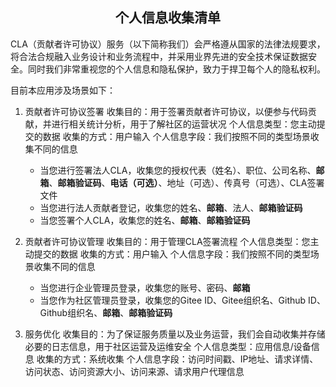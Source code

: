 ## <center>个人信息收集清单</center>

CLA（贡献者许可协议）服务（以下简称我们）会严格遵从国家的法律法规要求，将合法合规融入业务设计和业务流程中，并采用业界先进的安全技术保证数据安全。同时我们非常重视您的个人信息和隐私保护，致力于捍卫每个人的隐私权利。

目前本应用涉及场景如下：

1. 贡献者许可协议签署
收集目的：用于签署贡献者许可协议，以便参与代码贡献，并进行相关统计分析，用于了解社区的运营状况
个人信息类型：您主动提交的数据
收集的方式：用户输入
个人信息字段：我们按照不同的类型场景收集不同的信息
    - 当您进行签署法人CLA，收集您的授权代表（姓名）、职位、公司名称、**邮箱**、**邮箱验证码**、**电话（可选）**、地址（可选）、传真号（可选）、CLA签署文件
    - 当您进行法人贡献者登记，收集您的姓名、**邮箱**、法人、**邮箱验证码**
    - 当您签署个人CLA，收集您的姓名、**邮箱**、**邮箱验证码**

2. 贡献者许可协议管理
收集目的：用于管理CLA签署流程
个人信息类型：您主动提交的数据
收集的方式：用户输入
个人信息字段：我们按照不同的类型场景收集不同的信息
    - 当您进行企业管理员登录，收集您的账号、密码、**邮箱**
    - 当您作为社区管理员登录，收集您的Gitee ID、Gitee组织名、Github ID、Github组织名、**邮箱**、**邮箱验证码**

3. 服务优化
收集目的：为了保证服务质量以及业务运营，我们会自动收集并存储必要的日志信息，用于社区运营及运维安全
个人信息类型：应用信息/设备信息
收集的方式：系统收集
个人信息字段：访问时间戳、IP地址、请求详情、访问状态、访问资源大小、访问来源、请求用户代理信息
